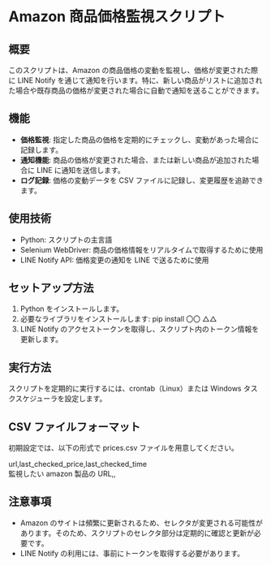 # Amazon 商品価格監視スクリプト

## 概要

このスクリプトは、Amazon の商品価格の変動を監視し、価格が変更された際に LINE Notify を通じて通知を行います。特に、新しい商品がリストに追加された場合や既存商品の価格が変更された場合に自動で通知を送ることができます。

## 機能

- **価格監視**: 指定した商品の価格を定期的にチェックし、変動があった場合に記録します。
- **通知機能**: 商品の価格が変更された場合、または新しい商品が追加された場合に LINE に通知を送信します。
- **ログ記録**: 価格の変動データを CSV ファイルに記録し、変更履歴を追跡できます。

## 使用技術

- Python: スクリプトの主言語
- Selenium WebDriver: 商品の価格情報をリアルタイムで取得するために使用
- LINE Notify API: 価格変更の通知を LINE で送るために使用

## セットアップ方法

1. Python をインストールします。
2. 必要なライブラリをインストールします:
   pip install 〇〇 △△
3. LINE Notify のアクセストークンを取得し、スクリプト内のトークン情報を更新します。

## 実行方法

スクリプトを定期的に実行するには、crontab（Linux）または Windows タスクスケジューラを設定します。

## CSV ファイルフォーマット

初期設定では、以下の形式で prices.csv ファイルを用意してください。

url,last_checked_price,last_checked_time<br>
監視したい amazon 製品の URL,,

## 注意事項

- Amazon のサイトは頻繁に更新されるため、セレクタが変更される可能性があります。そのため、スクリプトのセレクタ部分は定期的に確認と更新が必要です。
- LINE Notify の利用には、事前にトークンを取得する必要があります。
